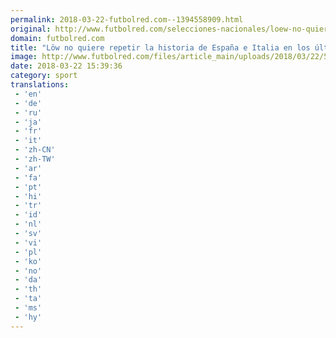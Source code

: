 ```yaml
---
permalink: 2018-03-22-futbolred.com--1394558909.html
original: http://www.futbolred.com/selecciones-nacionales/loew-no-quiere-repetir-la-historia-de-espana-e-italia-en-los-ultimos-mundiales-82593
domain: futbolred.com
title: "Löw no quiere repetir la historia de España e Italia en los últimos mundiales"
image: http://www.futbolred.com/files/article_main/uploads/2018/03/22/5ab3b3a5a216f.jpeg
date: 2018-03-22 15:39:36
category: sport
translations: 
 - 'en'
 - 'de'
 - 'ru'
 - 'ja'
 - 'fr'
 - 'it'
 - 'zh-CN'
 - 'zh-TW'
 - 'ar'
 - 'fa'
 - 'pt'
 - 'hi'
 - 'tr'
 - 'id'
 - 'nl'
 - 'sv'
 - 'vi'
 - 'pl'
 - 'ko'
 - 'no'
 - 'da'
 - 'th'
 - 'ta'
 - 'ms'
 - 'hy'
---
```


